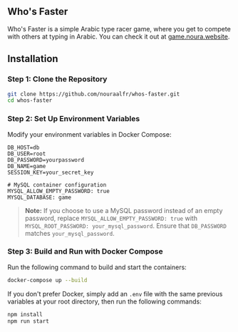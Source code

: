 ## Who's Faster

Who's Faster is a simple Arabic type racer game, where you get to compete with others at typing in Arabic. You can check it out at [game.noura.website](https://game.noura.website).

## Installation

### Step 1: Clone the Repository

```bash
git clone https://github.com/nouraalfr/whos-faster.git
cd whos-faster
```

### Step 2: Set Up Environment Variables

Modify your environment variables in Docker Compose:

```env
DB_HOST=db
DB_USER=root
DB_PASSWORD=yourpassword
DB_NAME=game
SESSION_KEY=your_secret_key

# MySQL container configuration
MYSQL_ALLOW_EMPTY_PASSWORD: true
MYSQL_DATABASE: game
```

> **Note:** If you choose to use a MySQL password instead of an empty password, replace `MYSQL_ALLOW_EMPTY_PASSWORD: true` with `MYSQL_ROOT_PASSWORD: your_mysql_password`. Ensure that `DB_PASSWORD` matches `your_mysql_password`.

### Step 3: Build and Run with Docker Compose

Run the following command to build and start the containers:

```bash
docker-compose up --build
```

If you don't prefer Docker, simply add an `.env` file with the same previous variables at your root directory, then run the following commands:

```bash
npm install
npm run start
```
